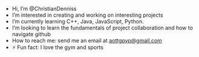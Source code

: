 -  Hi, I’m @ChristianDenniss
-  I’m interested in creating and working on interesting projects 
-  I’m currently learning C++, Java, JavaScript, Python.
-  I’m looking to learn the fundamentals of project collaboration and how to navigate github 
-  How to reach me: send me an email at aottgpvp@gmail.com
- ⚡ Fun fact: I love the gym and sports

<!---
ChristianDenniss/ChristianDenniss is a ✨ special ✨ repository because its `README.md` (this file) appears on your GitHub profile.
You can click the Preview link to take a look at your changes.
--->
